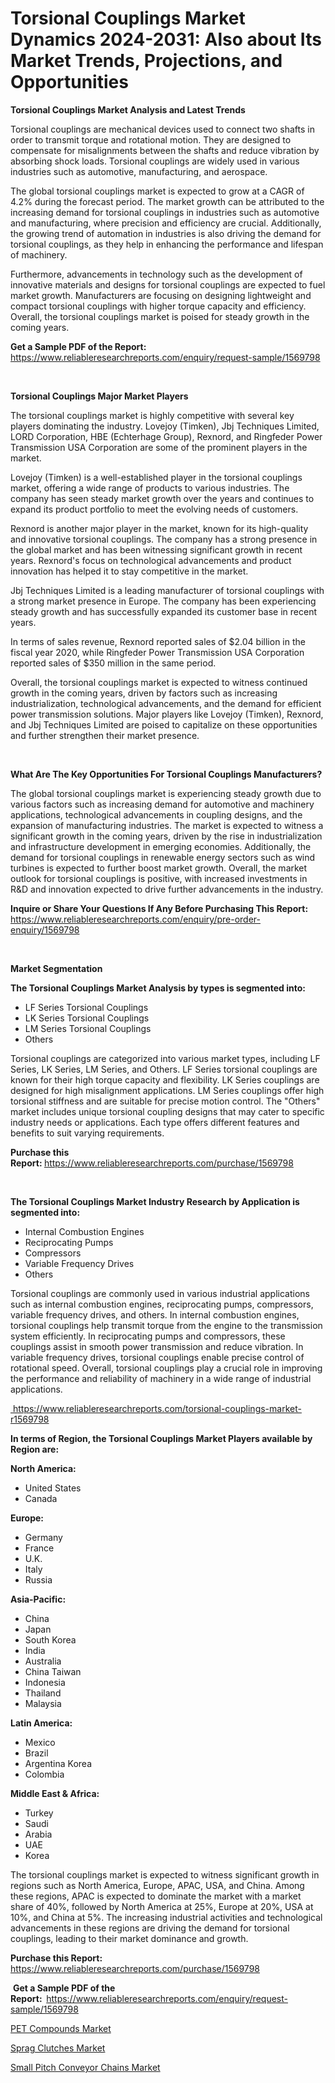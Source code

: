 <p><h1>Torsional Couplings Market Dynamics 2024-2031: Also about Its Market Trends, Projections, and Opportunities</h1></p><p><strong>Torsional Couplings Market Analysis and Latest Trends</strong></p>
<p><p>Torsional couplings are mechanical devices used to connect two shafts in order to transmit torque and rotational motion. They are designed to compensate for misalignments between the shafts and reduce vibration by absorbing shock loads. Torsional couplings are widely used in various industries such as automotive, manufacturing, and aerospace.</p><p>The global torsional couplings market is expected to grow at a CAGR of 4.2% during the forecast period. The market growth can be attributed to the increasing demand for torsional couplings in industries such as automotive and manufacturing, where precision and efficiency are crucial. Additionally, the growing trend of automation in industries is also driving the demand for torsional couplings, as they help in enhancing the performance and lifespan of machinery.</p><p>Furthermore, advancements in technology such as the development of innovative materials and designs for torsional couplings are expected to fuel market growth. Manufacturers are focusing on designing lightweight and compact torsional couplings with higher torque capacity and efficiency. Overall, the torsional couplings market is poised for steady growth in the coming years.</p></p>
<p><strong>Get a Sample PDF of the Report:&nbsp;</strong> <a href="https://www.reliableresearchreports.com/enquiry/request-sample/1569798">https://www.reliableresearchreports.com/enquiry/request-sample/1569798</a></p>
<p>&nbsp;</p>
<p><strong>Torsional Couplings Major Market Players</strong></p>
<p><p>The torsional couplings market is highly competitive with several key players dominating the industry. Lovejoy (Timken), Jbj Techniques Limited, LORD Corporation, HBE (Echterhage Group), Rexnord, and Ringfeder Power Transmission USA Corporation are some of the prominent players in the market.</p><p>Lovejoy (Timken) is a well-established player in the torsional couplings market, offering a wide range of products to various industries. The company has seen steady market growth over the years and continues to expand its product portfolio to meet the evolving needs of customers.</p><p>Rexnord is another major player in the market, known for its high-quality and innovative torsional couplings. The company has a strong presence in the global market and has been witnessing significant growth in recent years. Rexnord's focus on technological advancements and product innovation has helped it to stay competitive in the market.</p><p>Jbj Techniques Limited is a leading manufacturer of torsional couplings with a strong market presence in Europe. The company has been experiencing steady growth and has successfully expanded its customer base in recent years.</p><p>In terms of sales revenue, Rexnord reported sales of $2.04 billion in the fiscal year 2020, while Ringfeder Power Transmission USA Corporation reported sales of $350 million in the same period.</p><p>Overall, the torsional couplings market is expected to witness continued growth in the coming years, driven by factors such as increasing industrialization, technological advancements, and the demand for efficient power transmission solutions. Major players like Lovejoy (Timken), Rexnord, and Jbj Techniques Limited are poised to capitalize on these opportunities and further strengthen their market presence.</p></p>
<p>&nbsp;</p>
<p><strong>What Are The Key Opportunities For Torsional Couplings Manufacturers?</strong></p>
<p><p>The global torsional couplings market is experiencing steady growth due to various factors such as increasing demand for automotive and machinery applications, technological advancements in coupling designs, and the expansion of manufacturing industries. The market is expected to witness a significant growth in the coming years, driven by the rise in industrialization and infrastructure development in emerging economies. Additionally, the demand for torsional couplings in renewable energy sectors such as wind turbines is expected to further boost market growth. Overall, the market outlook for torsional couplings is positive, with increased investments in R&D and innovation expected to drive further advancements in the industry.</p></p>
<p><strong>Inquire or Share Your Questions If Any Before Purchasing This Report:</strong> <a href="https://www.reliableresearchreports.com/enquiry/pre-order-enquiry/1569798">https://www.reliableresearchreports.com/enquiry/pre-order-enquiry/1569798</a></p>
<p>&nbsp;</p>
<p><strong>Market Segmentation</strong></p>
<p><strong>The Torsional Couplings Market Analysis by types is segmented into:</strong></p>
<p><ul><li>LF Series Torsional Couplings</li><li>LK Series Torsional Couplings</li><li>LM Series Torsional Couplings</li><li>Others</li></ul></p>
<p><p>Torsional couplings are categorized into various market types, including LF Series, LK Series, LM Series, and Others. LF Series torsional couplings are known for their high torque capacity and flexibility. LK Series couplings are designed for high misalignment applications. LM Series couplings offer high torsional stiffness and are suitable for precise motion control. The "Others" market includes unique torsional coupling designs that may cater to specific industry needs or applications. Each type offers different features and benefits to suit varying requirements.</p></p>
<p><strong>Purchase this Report:&nbsp;</strong><a href="https://www.reliableresearchreports.com/purchase/1569798">https://www.reliableresearchreports.com/purchase/1569798</a></p>
<p>&nbsp;</p>
<p><strong>The Torsional Couplings Market Industry Research by Application is segmented into:</strong></p>
<p><ul><li>Internal Combustion Engines</li><li>Reciprocating Pumps</li><li>Compressors</li><li>Variable Frequency Drives</li><li>Others</li></ul></p>
<p><p>Torsional couplings are commonly used in various industrial applications such as internal combustion engines, reciprocating pumps, compressors, variable frequency drives, and others. In internal combustion engines, torsional couplings help transmit torque from the engine to the transmission system efficiently. In reciprocating pumps and compressors, these couplings assist in smooth power transmission and reduce vibration. In variable frequency drives, torsional couplings enable precise control of rotational speed. Overall, torsional couplings play a crucial role in improving the performance and reliability of machinery in a wide range of industrial applications.</p></p>
<p><a href="https://www.reliableresearchreports.com/torsional-couplings-market-r1569798">&nbsp;https://www.reliableresearchreports.com/torsional-couplings-market-r1569798</a></p>
<p><strong>In terms of Region, the Torsional Couplings Market Players available by Region are:</strong></p>
<p>
    <p> <strong> North America: </strong>
        <ul>
            <li>United States</li>
            <li>Canada</li>
        </ul>
        </p> 
    <p> <strong> Europe: </strong>
        <ul>
            <li>Germany</li>
            <li>France</li>
            <li>U.K.</li>
            <li>Italy</li>
            <li>Russia</li>
        </ul>
        </p> 
    <p> <strong> Asia-Pacific: </strong>
        <ul>
            <li>China</li>
            <li>Japan</li>
            <li>South Korea</li>
            <li>India</li>
            <li>Australia</li>
            <li>China Taiwan</li>
            <li>Indonesia</li>
            <li>Thailand</li>
            <li>Malaysia</li>
        </ul>
        </p> 
    <p> <strong> Latin America: </strong>
        <ul>
            <li>Mexico</li>
            <li>Brazil</li>
            <li>Argentina Korea</li>
            <li>Colombia</li>
        </ul>
        </p> 
    <p> <strong> Middle East & Africa: </strong>
        <ul>
            <li>Turkey</li>
            <li>Saudi</li>
            <li>Arabia</li>
            <li>UAE</li>
            <li>Korea</li>
        </ul>
    </p>
    </p>
<p><p>The torsional couplings market is expected to witness significant growth in regions such as North America, Europe, APAC, USA, and China. Among these regions, APAC is expected to dominate the market with a market share of 40%, followed by North America at 25%, Europe at 20%, USA at 10%, and China at 5%. The increasing industrial activities and technological advancements in these regions are driving the demand for torsional couplings, leading to their market dominance and growth.</p></p>
<p><strong>Purchase this Report: </strong><a href="https://www.reliableresearchreports.com/purchase/1569798">https://www.reliableresearchreports.com/purchase/1569798</a></p>
<p>&nbsp;<strong>Get a Sample PDF of the Report:&nbsp;&nbsp;</strong><a href="https://www.reliableresearchreports.com/enquiry/request-sample/1569798">https://www.reliableresearchreports.com/enquiry/request-sample/1569798</a></p>
<p><strong></strong></p>
<p><p><a href="https://view.publitas.com/reportprime-1/pet-compounds-market-emerging-trends-and-future-prospects-for-period-from-2024-to-2031/">PET Compounds Market</a></p><p><a href="https://github.com/EbonyHane1955/Market-Research-Report-List-1/blob/main/sprag-clutches-market.md">Sprag Clutches Market</a></p><p><a href="https://github.com/NaomieConner2023/Market-Research-Report-List-1/blob/main/small-pitch-conveyor-chains-market.md">Small Pitch Conveyor Chains Market</a></p></p>